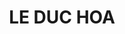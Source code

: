 ---
# Display name
title: LE DUC HOA

# Username (this should match the folder name)
authors:
  - le-duc-hoa

# Is this the primary user of the site?
superuser: false

# Role/position
role: 学士（B3）

# D: 10, 9, 8, 7
# M: 6, 5, 4
# B: 3, 2, 1
weight: 3

# Organizations/Affiliations
organizations:
  - name: Shizuoka University
    url: ''

# Short bio
bio: ''

interests: []

# education:
#   courses: []

# Social/Academic Networking
social: []

# Email for Gravatar
email: ''

# Highlight?
highlight_name: false

# User groups
user_groups:
  - 学部生
  - メンバー
  - 学生
---